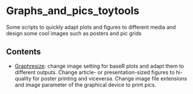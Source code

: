 # Graphs_and_pics_toytools
Some scripts to quickly adapt plots and figures to different media and design some cool images such as posters and pic grids

## Contents 
* [Graphresize](https://github.com/franfranz/Graphs_and_pics_toytools/blob/main/Graph_resize_1_0_0.R): change image setting for baseR plots and adapt them to different outputs. Change article- or presentation-sized figures to hi-quality for poster printing and viceversa. Change image file extensions and image parameter of the graphical device to print pics. 
